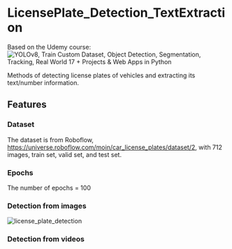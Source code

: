 # LicensePlate_Detection_TextExtraction

Based on the Udemy course: ![YOLOv8, Train Custom Dataset, Object Detection, Segmentation, Tracking, Real World 17 + Projects & Web Apps in Python](https://www.udemy.com/course/yolov8-the-ultimate-course-for-object-detection-tracking/?utm_source=adwords&utm_medium=udemyads&utm_campaign=LongTail_la.EN_cc.BR&campaigntype=Search&portfolio=Brazil&language=EN&product=Course&test=&audience=DSA&topic=&priority=&utm_content=deal4584&utm_term=_._ag_112130202440_._ad_467215026440_._kw__._de_c_._dm__._pl__._ti_aud-2297301418005%3Adsa-1007766171312_._li_9217442_._pd__._&matchtype=&gad_source=1&gclid=Cj0KCQjwj4K5BhDYARIsAD1Ly2ob30_806U1E4g9s2P3xlHKqpn1GkUzKFMkj54bLi7W_D8RbAfryoQaAhKOEALw_wcB&couponCode=LETSLEARNNOW)

Methods of detecting license plates of vehicles and extracting its text/number information.

## Features

### Dataset
The dataset is from Roboflow, https://universe.roboflow.com/moin/car_license_plates/dataset/2, with 712 images, train set, valid set, and test set.

### Epochs
The number of epochs = 100

### Detection from images
![license_plate_detection](https://github.com/user-attachments/assets/35538943-9354-4a36-b068-653c65744e70)

### Detection from videos
